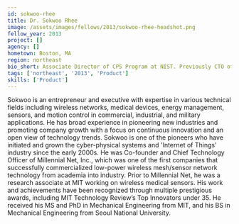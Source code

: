 ```yaml
---
id: sokwoo-rhee
title: Dr. Sokwoo Rhee
image: /assets/images/fellows/2013/sokwoo-rhee-headshot.png
fellow_year: 2013
project: []
agency: []
hometown: Boston, MA
region: northeast
bio_short: Associate Director of CPS Program at NIST. Previously CTO of Millennial Net. PhD from MIT in Mech Eng. Technology Review's TR35 Awardee.
tags: ['northeast', '2013', 'Product']
skills: ['Product']
---
```


Sokwoo is an entrepreneur and executive with expertise in various technical fields including wireless networks, medical devices, energy management, sensors, and motion control in commercial, industrial, and military applications.  He has broad experience in pioneering new industries and promoting company growth with a focus on continuous innovation and an open view of technology trends.  Sokwoo is one of the pioneers who have initiated and grown the cyber-physical systems and 'Internet of Things' industry since the early 2000s.  He was Co-founder and Chief Technology Officer of Millennial Net, Inc., which was one of the first companies that successfully commercialized low-power wireless mesh/sensor network technology from academia into industry. Prior to Millennial Net, he was a research associate at MIT working on wireless medical sensors.  His work and achievements have been recognized through multiple prestigious awards, including MIT Technology Review’s Top Innovators under 35.  He received his MS and PhD in Mechanical Engineering from MIT, and his BS in Mechanical Engineering from Seoul National University.
